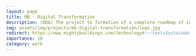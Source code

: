 ```yaml
---
layout: page
title: MB - Digital Transformation
description: (NDA) The project to formation of a complete roadmap of industrial and R&D processes within the digital environment and CALS initiatives.
img: assets/img/projects/mb-digital-transformation/logo.jpg
redirect: https://www.mightybuildings.com/technology#:~:text=Sustainability-,Mighty%20Factory,-We%20remove%20conventional
importance: 10
category: work
---
```

